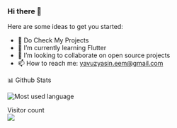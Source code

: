 ### Hi there 👋
 

Here are some ideas to get you started:

- 🔭 Do Check My Projects
- 🌱 I’m currently learning Flutter
- 👯 I’m looking to collaborate on open source projects
- 📫 How to reach me: yavuzyasin.eem@gmail.com

 
 📊 Github Stats 

![Most used language](https://github-readme-stats.vercel.app/api?username=backslashflutter)
 
<p > 
  Visitor count<br>
  <img src="https://profile-counter.glitch.me/backslashflutter/count.svg" />
</p>
